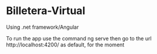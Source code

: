 # Billetera-Virtual
Using .net framework/Angular


To run the app use the command  ng serve
then go to the url http://localhost:4200/ as default, for the moment

